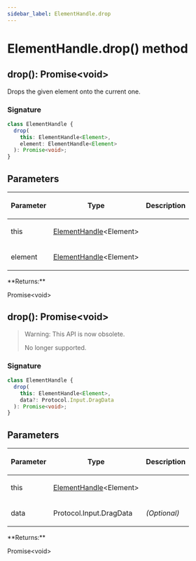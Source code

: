 ```yaml
---
sidebar_label: ElementHandle.drop
---
```


# ElementHandle.drop() method

<h2 id="overload-0">drop(): Promise&lt;void&gt;</h2>

Drops the given element onto the current one.

### Signature

```typescript
class ElementHandle {
  drop(
    this: ElementHandle<Element>,
    element: ElementHandle<Element>
  ): Promise<void>;
}
```

## Parameters

<table><thead><tr><th>

Parameter

</th><th>

Type

</th><th>

Description

</th></tr></thead>
<tbody><tr><td>

this

</td><td>

[ElementHandle](./puppeteer.elementhandle.md)&lt;Element&gt;

</td><td>

</td></tr>
<tr><td>

element

</td><td>

[ElementHandle](./puppeteer.elementhandle.md)&lt;Element&gt;

</td><td>

</td></tr>
</tbody></table>
**Returns:**

Promise&lt;void&gt;

<h2 id="overload">drop(): Promise&lt;void&gt;</h2>

> Warning: This API is now obsolete.
>
> No longer supported.

### Signature

```typescript
class ElementHandle {
  drop(
    this: ElementHandle<Element>,
    data?: Protocol.Input.DragData
  ): Promise<void>;
}
```

## Parameters

<table><thead><tr><th>

Parameter

</th><th>

Type

</th><th>

Description

</th></tr></thead>
<tbody><tr><td>

this

</td><td>

[ElementHandle](./puppeteer.elementhandle.md)&lt;Element&gt;

</td><td>

</td></tr>
<tr><td>

data

</td><td>

Protocol.Input.DragData

</td><td>

_(Optional)_

</td></tr>
</tbody></table>
**Returns:**

Promise&lt;void&gt;
